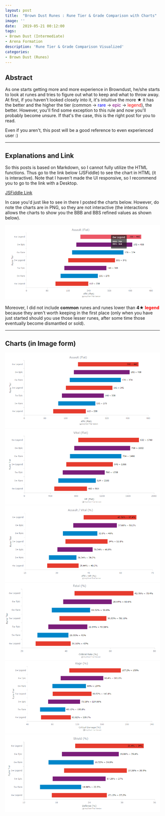 ```yaml
---
layout: post
title:  "Brown Dust Runes : Rune Tier & Grade Comparison with Charts"
image: ''
date:   2019-05-21 00:12:00
tags:
- Brown Dust (Intermediate)
- Arena Formation
description: 'Rune Tier & Grade Comparison Visualized'
categories:
- Brown Dust (Runes)
---
```


## Abstract

As one starts getting more and more experience in Browndust, he/she starts to look at runes and tries to figure out what to keep and what to throw away. At first, if you haven't looked closely into it, it's intuitive the more ★ it has the better and the higher the tier (common → <span style="color:blue">rare</span> → <span style="color:purple">epic</span> → <span style="color:red">legend</span>), the better. However, you'll find some exception to this rule and now you'll probably become unsure. If that's the case, this is the right post for you to read.

Even if you aren't, this post will be a good reference to even experienced user :)

---

## Explanations and Link

So this posts is based on Markdown, so I cannot fully utilize the HTML functions. Thus go to the link below (JSFiddle) to see the chart in HTML (it is interactive). Note that I haven't made the UI responsive, so I recommend you to go to the link with a Desktop.

[JSFiddle Link](https://jsfiddle.net/Baloomon/84kdtbo7/show)

In case you'd just like to see in there I posted the charts below. However, do note the charts are in PNG, so they are not interactive (the interactions allows the charts to show you the BBB and BBS refined values as shown below).

<img src="../uploads/browndust-runes-tier-grade-comparison-interactive.PNG">

Moreover, I did not include **common** runes and runes lower than **4★ <span style="color:red">legend</span>** because they aren't worth keeping in the first place (only when you have just started should you use those lesser runes, after some time those eventually become dismantled or sold).

---

## Charts (in Image form)

<img src="../uploads/browndust-runes-tier-grade-comparison-flat-assault.PNG">
<img src="../uploads/browndust-runes-tier-grade-comparison-flat-vital.PNG">
<img src="../uploads/browndust-runes-tier-grade-comparison-perc.PNG">
<img src="../uploads/browndust-runes-tier-grade-comparison-fatal.PNG">
<img src="../uploads/browndust-runes-tier-grade-comparison-rage.PNG">
<img src="../uploads/browndust-runes-tier-grade-comparison-shield.PNG">
